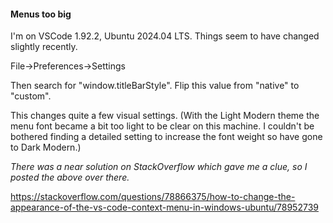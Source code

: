 #### Menus too big

I'm on VSCode 1.92.2, Ubuntu 2024.04 LTS. Things seem to have changed slightly recently.

File->Preferences->Settings

Then search for "window.titleBarStyle". Flip this value from "native" to "custom".

This changes quite a few visual settings. (With the Light Modern theme the menu font became a bit too light to be clear on this machine. I couldn't be bothered finding a detailed setting to increase the font weight so have gone to Dark Modern.)

_There was a near solution on StackOverflow which gave me a clue, so I posted the above over there._

https://stackoverflow.com/questions/78866375/how-to-change-the-appearance-of-the-vs-code-context-menu-in-windows-ubuntu/78952739
